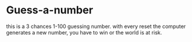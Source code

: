 # Guess-a-number
this is a 3 chances 1-100 guessing number. with every reset the computer generates a new number, you have to win or the world is at risk. 
